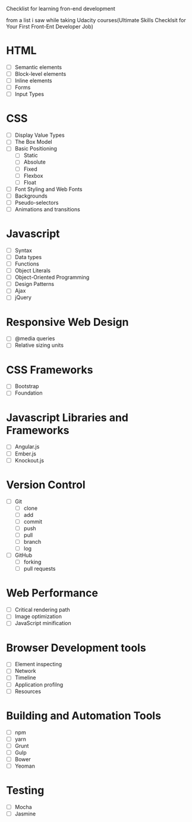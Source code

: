 Checklist for learning fron-end development

from a list i saw while taking Udacity courses(Ultimate Skills Checklsit for Your First Front-Ent Developer Job)

# HTML
- [ ] Semantic elements
- [ ] Block-level elements
- [ ] Inline elements
- [ ] Forms
- [ ] Input Types

# CSS
- [ ] Display Value Types
- [ ] The Box Model
- [ ] Basic Positioning
    - [ ] Static
    - [ ] Absolute
    - [ ] Fixed
    - [ ] Flexbox
    - [ ] Float
- [ ] Font Styling and Web Fonts
- [ ] Backgrounds
- [ ] Pseudo-selectors
- [ ] Animations and transitions

# Javascript
- [ ] Syntax
- [ ] Data types
- [ ] Functions
- [ ] Object Literals
- [ ] Object-Oriented Programming
- [ ] Design Patterns
- [ ] Ajax
- [ ] jQuery

# Responsive Web Design
- [ ] @media queries
- [ ] Relative sizing units

# CSS Frameworks
- [ ] Bootstrap
- [ ] Foundation

# Javascript Libraries and Frameworks
- [ ] Angular.js
- [ ] Ember.js
- [ ] Knockout.js

# Version Control
- [ ] Git
    - [ ] clone
    - [ ] add
    - [ ] commit
    - [ ] push
    - [ ] pull
    - [ ] branch
    - [ ] log
- [ ] GitHub
    - [ ] forking
    - [ ] pull requests

# Web Performance
- [ ] Critical rendering path
- [ ] Image optimization
- [ ] JavaScript minification

# Browser Development tools
- [ ] Element inspecting
- [ ] Network
- [ ] Timeline
- [ ] Application profilng
- [ ] Resources

# Building and Automation Tools
- [ ] npm
- [ ] yarn
- [ ] Grunt
- [ ] Gulp
- [ ] Bower
- [ ] Yeoman

# Testing
- [ ] Mocha
- [ ] Jasmine